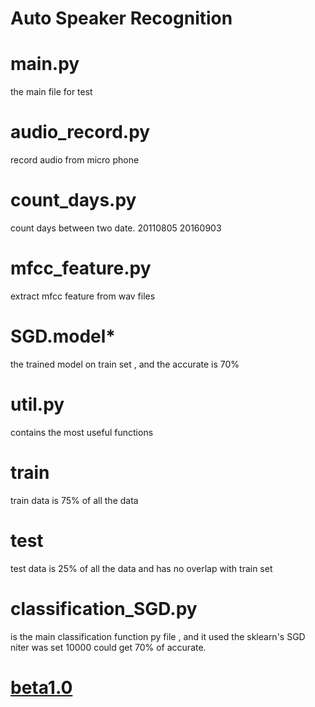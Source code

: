 # Auto Speaker Recognition

# main.py

the main file for test

# audio_record.py

record audio from micro phone

# count_days.py

count days between two date. 20110805   20160903

# mfcc_feature.py

extract mfcc feature from wav files

# SGD.model*

the trained model on train set , and the accurate is 70%

# util.py

contains the most useful functions 

# train

train data is 75% of all the data

# test 

test data is 25% of all the data and has no overlap with train set

# classification_SGD.py

is the main classification function py file , and it used the sklearn's SGD    
niter was set 10000 could get 70% of accurate.

# [beta1.0](https://github.com/zhangxulong/python_tutorial_ASR/releases)
 



